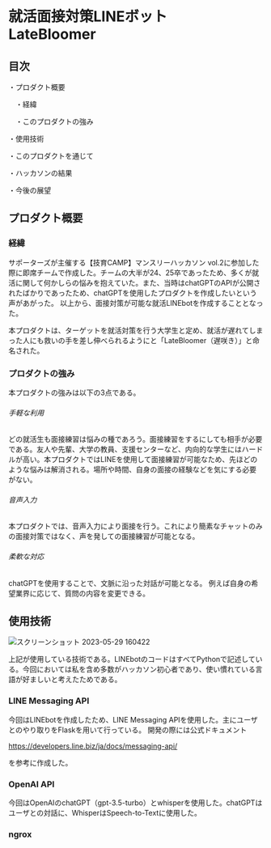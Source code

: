 # 就活面接対策LINEボット　LateBloomer

## 目次
・プロダクト概要

　・経緯
 
  　・このプロダクトの強み

・使用技術

・このプロダクトを通じて

・ハッカソンの結果

・今後の展望

## プロダクト概要
### 経緯
サポーターズが主催する【技育CAMP】マンスリーハッカソン vol.2に参加した際に即席チームで作成した。チームの大半が24、25卒であったため、多くが就活に関して何かしらの悩みを抱えていた。また、当時はchatGPTのAPIが公開されたばかりであったため、chatGPTを使用したプロダクトを作成したいという声があがった。
以上から、面接対策が可能な就活LINEbotを作成することとなった。

本プロダクトは、ターゲットを就活対策を行う大学生と定め、就活が遅れてしまった人にも救いの手を差し伸べられるようにと「LateBloomer（遅咲き）」と命名された。

### プロダクトの強み
本プロダクトの強みは以下の3点である。
###### 手軽な利用
どの就活生も面接練習は悩みの種であろう。面接練習をするにしても相手が必要である。友人や先輩、大学の教員、支援センターなど、内向的な学生にはハードルが高い。本プロダクトではLINEを使用して面接練習が可能なため、先ほどのような悩みは解消される。場所や時間、自身の面接の経験などを気にする必要がない。
###### 音声入力
本プロダクトでは、音声入力により面接を行う。これにより簡素なチャットのみの面接対策ではなく、声を発しての面接練習が可能となる。
###### 柔軟な対応
chatGPTを使用することで、文脈に沿った対話が可能となる。
例えば自身の希望業界に応じて、質問の内容を変更できる。

## 使用技術
![スクリーンショット 2023-05-29 160422](https://github.com/RikuMaeda/LateBloomer/assets/115796549/ad8a4aed-e152-4aa0-98e9-17537a5ae691)

上記が使用している技術である。LINEbotのコードはすべてPythonで記述している。今回においては私を含め多数がハッカソン初心者であり、使い慣れている言語が好ましいと考えたためである。
### LINE Messaging API
今回はLINEbotを作成したため、LINE Messaging APIを使用した。主にユーザとのやり取りをFlaskを用いて行っている。
開発の際には公式ドキュメント

https://developers.line.biz/ja/docs/messaging-api/

を参考に作成した。

### OpenAI API
今回はOpenAIのchatGPT（gpt-3.5-turbo）とwhisperを使用した。chatGPTはユーザとの対話に、WhisperはSpeech-to-Textに使用した。

### ngrox
